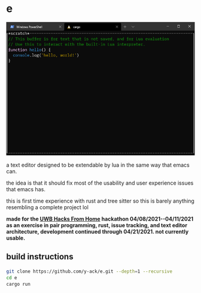 # e

![image of editor window](screen.png)

a text editor designed to be extendable by lua in the same way that
emacs can.

the idea is that it should fix most of the usability and user
experience issues that emacs has.

this is first time experience with rust and tree sitter
so this is barely anything resembling a complete project lol

**made for the [UWB Hacks From Home](https://uwbhacks-from-home.devpost.com/) hackathon
04/08/2021--04/11/2021 as an exercise in pair programming, rust, issue tracking, and text editor architecture,
development continued through 04/21/2021. not currently usable.**

## build instructions
```sh
git clone https://github.com/y-ack/e.git --depth=1 --recursive
cd e
cargo run
```
